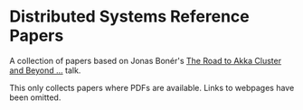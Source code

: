 # Distributed Systems Reference Papers

A collection of papers based on Jonas Bonér's [The Road to Akka Cluster and Beyond ...](http://www.slideshare.net/jboner/the-road-to-akka-cluster-and-beyond) talk.

This only collects papers where PDFs are available. Links to webpages have been omitted.

